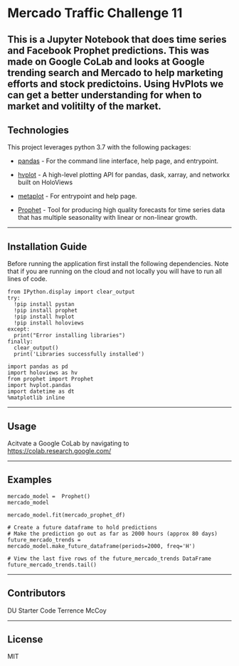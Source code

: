 # Mercado Traffic Challenge 11
This is a Jupyter Notebook that does time series and Facebook Prophet predictions. This was made on Google CoLab and looks at Google trending search and Mercado to help marketing efforts and stock predictoins. Using HvPlots we can get a better understanding for when to market and volitilty of the market.
---

## Technologies

This project leverages python 3.7 with the following packages:

* [pandas](https://github.com/pandas-dev/pandas) - For the command line interface, help page, and entrypoint.

* [hvplot](https://github.com/holoviz/hvplot) - A high-level plotting API for pandas, dask, xarray, and networkx built on HoloViews

* [metaplot](https://github.com/matplotlib/matplotlib) - For entrypoint and help page.

* [Prophet](https://github.com/facebook/prophet) - Tool for producing high quality forecasts for time series data that has multiple seasonality with linear or non-linear growth.

---

## Installation Guide

Before running the application first install the following dependencies. Note that if you are running on the cloud and not locally you will have to run all lines of code.
```
from IPython.display import clear_output
try:
  !pip install pystan
  !pip install prophet
  !pip install hvplot
  !pip install holoviews
except:
  print("Error installing libraries")
finally:
  clear_output()
  print('Libraries successfully installed')
``` 

```
import pandas as pd
import holoviews as hv
from prophet import Prophet
import hvplot.pandas
import datetime as dt
%matplotlib inline
```


---

## Usage

Acitvate a Google CoLab by navigating to https://colab.research.google.com/

---

## Examples
```
mercado_model =  Prophet()
mercado_model

mercado_model.fit(mercado_prophet_df)

# Create a future dataframe to hold predictions
# Make the prediction go out as far as 2000 hours (approx 80 days)
future_mercado_trends = mercado_model.make_future_dataframe(periods=2000, freq='H')

# View the last five rows of the future_mercado_trends DataFrame
future_mercado_trends.tail()
```

---

## Contributors

DU Starter Code
Terrence McCoy


---

## License

MIT
